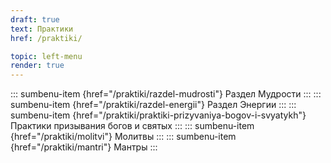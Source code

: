 ```yaml
---
draft: true
text: Практики
href: /praktiki/

topic: left-menu
render: true
---
```

::: sumbenu-item {href="/praktiki/razdel-mudrosti"}
Раздел Мудрости
:::
::: sumbenu-item {href="/praktiki/razdel-energii"}
Раздел Энергии
:::
::: sumbenu-item {href="/praktiki/praktiki-prizyvaniya-bogov-i-svyatykh"}
Практики призывания богов и святых
:::
::: sumbenu-item {href="/praktiki/molitvi"}
Молитвы
:::
::: sumbenu-item {href="/praktiki/mantri"}
Мантры
:::

